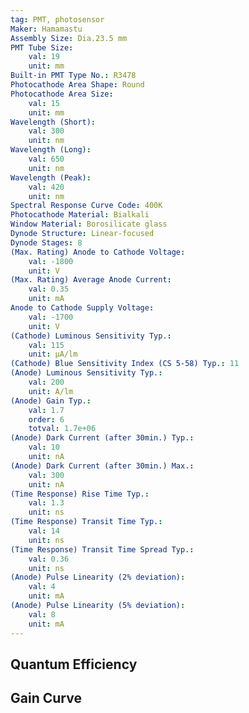 ```yaml
---
tag: PMT, photosensor
Maker: Hamamastu
Assembly Size: Dia.23.5 mm
PMT Tube Size:
    val: 19
    unit: mm
Built-in PMT Type No.: R3478
Photocathode Area Shape: Round
Photocathode Area Size:
    val: 15
    unit: mm
Wavelength (Short):
    val: 300
    unit: nm
Wavelength (Long):
    val: 650
    unit: nm
Wavelength (Peak):
    val: 420
    unit: nm
Spectral Response Curve Code: 400K
Photocathode Material: Bialkali
Window Material: Borosilicate glass
Dynode Structure: Linear-focused
Dynode Stages: 8
(Max. Rating) Anode to Cathode Voltage:
    val: -1800
    unit: V
(Max. Rating) Average Anode Current:
    val: 0.35
    unit: mA
Anode to Cathode Supply Voltage:
    val: -1700
    unit: V
(Cathode) Luminous Sensitivity Typ.:
    val: 115
    unit: μA/lm
(Cathode) Blue Sensitivity Index (CS 5-58) Typ.: 11
(Anode) Luminous Sensitivity Typ.:
    val: 200
    unit: A/lm
(Anode) Gain Typ.:
    val: 1.7
    order: 6
    totval: 1.7e+06
(Anode) Dark Current (after 30min.) Typ.:
    val: 10
    unit: nA
(Anode) Dark Current (after 30min.) Max.:
    val: 300
    unit: nA
(Time Response) Rise Time Typ.:
    val: 1.3
    unit: ns
(Time Response) Transit Time Typ.:
    val: 14
    unit: ns
(Time Response) Transit Time Spread Typ.:
    val: 0.36
    unit: ns
(Anode) Pulse Linearity (2% deviation):
    val: 4
    unit: mA
(Anode) Pulse Linearity (5% deviation):
    val: 8
    unit: mA
---
```

## Quantum Efficiency
## Gain Curve
